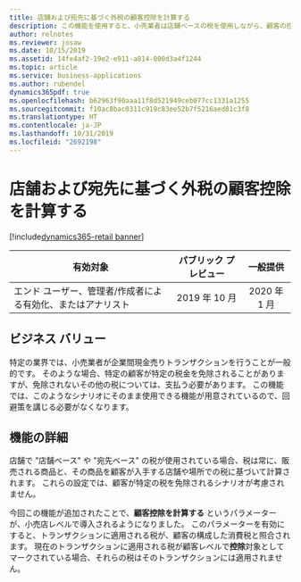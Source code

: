 ```yaml
---
title: 店舗および宛先に基づく外税の顧客控除を計算する
description: この機能を使用すると、小売業者は店舗ベースの税を使用しながら、顧客の控除が適用されるかどうかも確認できます。 これは外税価格のシナリオのみを対象としたものです。この機能での税込み価格のサポートは、現在計画中です。
author: relnotes
ms.reviewer: josaw
ms.date: 10/15/2019
ms.assetid: 14fe4af2-19e2-e911-a814-000d3a4f1244
ms.topic: article
ms.service: business-applications
ms.author: rubendel
dynamics365pdf: true
ms.openlocfilehash: b62963f90aaa11f8d521949ceb077cc1331a1255
ms.sourcegitcommit: f10ac8bac0311c919c83ee52b7f5216aed81c3f8
ms.translationtype: HT
ms.contentlocale: ja-JP
ms.lasthandoff: 10/31/2019
ms.locfileid: "2692198"
---
```

# <a name="calculate-customer-exemptions-for-store--and-destination-based-exclusive-taxes"></a>店舗および宛先に基づく外税の顧客控除を計算する
[!include[dynamics365-retail banner](../includes/dynamics365-retail.md)]

| 有効対象    |  パブリック プレビュー | 一般提供 | 
| ---------- | :----------: |:----------: |
|エンド ユーザー、管理者/作成者による有効化、またはアナリスト|2019 年 10 月| 2020 年 1 月|


## <a name="business-value"></a>ビジネス バリュー
<!-- bv start -->
特定の業界では、小売業者が企業間現金売りトランザクションを行うことが一般的です。 そのような場合、特定の顧客が特定の税金を免除されることがありますが、免除されないその他の税については、支払う必要があります。 この機能では、このようなシナリオにそのまま使用できる機能が用意されているので、回避策を講じる必要がなくなります。
<!-- bv end -->



## <a name="feature-details"></a>機能の詳細
<!--feature detail start -->
店舗で "店舗ベース" や "宛先ベース" の税が使用されている場合、税は常に、販売される商品と、その商品を顧客が入手する店舗や場所での税に基づいて計算されます。 これらの設定では、顧客が特定の税を免除されるシナリオが考慮されません。 

今回この機能が追加されたことで、**顧客控除を計算する** というパラメーターが、小売店レベルで導入されるようになりました。 このパラメーターを有効にすると、トランザクションに適用される税が、顧客の構成した消費税と照合されます。 現在のトランザクションに適用される税が顧客レベルで**控除**対象としてマークされている場合、それらの税はそのトランザクションには適用されません。
<!--feature detail end -->










